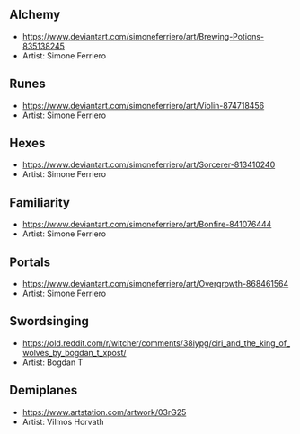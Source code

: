 ## Alchemy
- https://www.deviantart.com/simoneferriero/art/Brewing-Potions-835138245
- Artist: Simone Ferriero

## Runes
- https://www.deviantart.com/simoneferriero/art/Violin-874718456
- Artist: Simone Ferriero

## Hexes
- https://www.deviantart.com/simoneferriero/art/Sorcerer-813410240
- Artist: Simone Ferriero

## Familiarity
- https://www.deviantart.com/simoneferriero/art/Bonfire-841076444
- Artist: Simone Ferriero

## Portals
- https://www.deviantart.com/simoneferriero/art/Overgrowth-868461564
- Artist: Simone Ferriero

## Swordsinging
- https://old.reddit.com/r/witcher/comments/38iypg/ciri_and_the_king_of_wolves_by_bogdan_t_xpost/
- Artist: Bogdan T

## Demiplanes
- https://www.artstation.com/artwork/03rG25
- Artist: Vilmos Horvath
